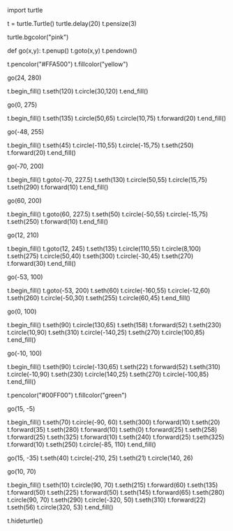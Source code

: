 
import turtle

t = turtle.Turtle()
turtle.delay(20)
t.pensize(3)




turtle.bgcolor("pink")

def go(x,y):
    t.penup()
    t.goto(x,y)
    t.pendown()

t.pencolor("#FFA500")
t.fillcolor("yellow")

go(24, 280)

t.begin_fill()
t.seth(120)
t.circle(30,120)
t.end_fill()

go(0, 275)

t.begin_fill()
t.seth(135)
t.circle(50,65)
t.circle(10,75)
t.forward(20)
t.end_fill()

go(-48, 255)

t.begin_fill()
t.seth(45)
t.circle(-110,55)
t.circle(-15,75)
t.seth(250)
t.forward(20)
t.end_fill()

go(-70, 200)

t.begin_fill()
t.goto(-70, 227.5)
t.seth(130)
t.circle(50,55)
t.circle(15,75)
t.seth(290)
t.forward(10)
t.end_fill()

go(60, 200)

t.begin_fill()
t.goto(60, 227.5)
t.seth(50)
t.circle(-50,55)
t.circle(-15,75)
t.seth(250)
t.forward(10)
t.end_fill()

go(12, 210)

t.begin_fill()
t.goto(12, 245)
t.seth(135)
t.circle(110,55)
t.circle(8,100)
t.seth(275)
t.circle(50,40)
t.seth(300)
t.circle(-30,45)
t.seth(270)
t.forward(30)
t.end_fill()

go(-53, 100)

t.begin_fill()
t.goto(-53, 200)
t.seth(60)
t.circle(-160,55)
t.circle(-12,60)
t.seth(260)
t.circle(-50,30)
t.seth(255)
t.circle(60,45)
t.end_fill()

go(0, 100)

t.begin_fill()
t.seth(90)
t.circle(130,65)
t.seth(158)
t.forward(52)
t.seth(230)
t.circle(10,90)
t.seth(310)
t.circle(-140,25)
t.seth(270)
t.circle(100,85)
t.end_fill()

go(-10, 100)

t.begin_fill()
t.seth(90)
t.circle(-130,65)
t.seth(22)
t.forward(52)
t.seth(310)
t.circle(-10,90)
t.seth(230)
t.circle(140,25)
t.seth(270)
t.circle(-100,85)
t.end_fill()

t.pencolor("#00FF00")
t.fillcolor("green")

go(15, -5)

t.begin_fill()
t.seth(70)
t.circle(-90, 60)
t.seth(300)
t.forward(10)
t.seth(20)
t.forward(35)
t.seth(280)
t.forward(10)
t.seth(0)
t.forward(25)
t.seth(258)
t.forward(25)
t.seth(325)
t.forward(10)
t.seth(240)
t.forward(25)
t.seth(325)
t.forward(10)
t.seth(250)
t.circle(-85, 110)
t.end_fill()

go(15, -35)
t.seth(40)
t.circle(-210, 25)
t.seth(21)
t.circle(140, 26)

go(10, 70)

t.begin_fill()
t.seth(10)
t.circle(90, 70)
t.seth(215)
t.forward(60)
t.seth(135)
t.forward(50)
t.seth(225)
t.forward(50)
t.seth(145)
t.forward(65)
t.seth(280)
t.circle(90, 70)
t.seth(290)
t.circle(-320, 50)
t.seth(310)
t.forward(22)
t.seth(56)
t.circle(320, 53)
t.end_fill()

t.hideturtle()
